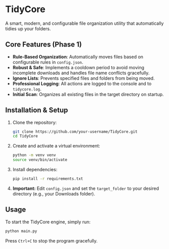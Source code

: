 # TidyCore

A smart, modern, and configurable file organization utility that automatically tidies up your folders.

## Core Features (Phase 1)

- **Rule-Based Organization**: Automatically moves files based on configurable rules in `config.json`.
- **Robust & Safe**: Implements a cooldown period to avoid moving incomplete downloads and handles file name conflicts gracefully.
- **Ignore Lists**: Prevents specified files and folders from being moved.
- **Professional Logging**: All actions are logged to the console and to `tidycore.log`.
- **Initial Scan**: Organizes all existing files in the target directory on startup.

## Installation & Setup

1. Clone the repository:
    ```bash
    git clone https://github.com/your-username/TidyCore.git
    cd TidyCore
    ```
2. Create and activate a virtual environment:
    ```bash
    python -m venv venv
    source venv/bin/activate 
    ```
3. Install dependencies:
    ```bash
    pip install -r requirements.txt
    ```
4. **Important:** Edit `config.json` and set the `target_folder` to your desired directory (e.g., your Downloads folder).

## Usage

To start the TidyCore engine, simply run:
```bash
python main.py
```
Press `Ctrl+C` to stop the program gracefully.